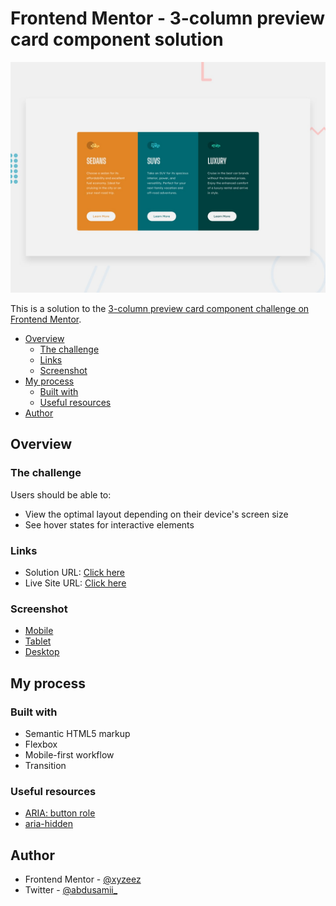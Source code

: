# Frontend Mentor - 3-column preview card component solution


![](./images/screenshots/desktop-preview.jpg)

This is a solution to the [3-column preview card component challenge on Frontend Mentor](https://www.frontendmentor.io/challenges/3column-preview-card-component-pH92eAR2-).


- [Overview](#overview)
  - [The challenge](#the-challenge)
  - [Links](#links)
  - [Screenshot](#screenshot)
- [My process](#my-process)
  - [Built with](#built-with)
  - [Useful resources](#useful-resources)
- [Author](#author)

## Overview

### The challenge

Users should be able to:

- View the optimal layout depending on their device's screen size
- See hover states for interactive elements

### Links

- Solution URL: [Click here](https://your-solution-url.com)
- Live Site URL: [Click here](https://3-column-preview-card-femc.netlify.app/)

### Screenshot

- [Mobile](./images/screenshots/mobile.png)
- [Tablet](./images/screenshots/Tablet.png)
- [Desktop](./images/screenshots/Desktop.png)

## My process

### Built with

- Semantic HTML5 markup
- Flexbox
- Mobile-first workflow
- Transition

### Useful resources

- [ARIA: button role](https://developer.mozilla.org/en-US/docs/Web/Accessibility/ARIA/Roles/button_role)
- [aria-hidden](https://developer.mozilla.org/en-US/docs/Web/Accessibility/ARIA/Attributes/aria-hidden)


## Author

- Frontend Mentor - [@xyzeez](https://www.frontendmentor.io/profile/xyzeez)
- Twitter - [@abdusamii_](https://twitter.com/abdusamii_)
